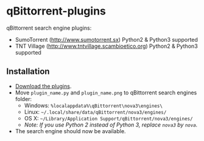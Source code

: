 # qBittorrent-plugins

qBittorrent search engine plugins:
* SumoTorrent (http://www.sumotorrent.sx) Python2 & Python3 supported
* TNT Village (http://www.tntvillage.scambioetico.org) Python2 & Python3 supported

Installation
------------
* [Download the plugins](https://github.com/ngosang/qBittorrent-plugins/archive/master.zip).
* Move `plugin_name.py` and `plugin_name.png` to qBittorrent search engines folder:
  * Windows: `%localappdata%\qBittorrent\nova3\engines\`
  * Linux: `~/.local/share/data/qBittorrent/nova3/engines/`
  * OS X: `~/Library/Application Support/qBittorrent/nova3/engines/`
  * *Note: If you use Python 2 instead of Python 3, replace `nova3` by `nova`.*
* The search engine should now be available.
